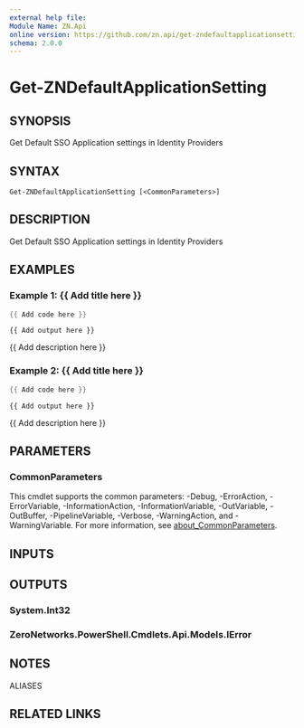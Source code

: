```yaml
---
external help file:
Module Name: ZN.Api
online version: https://github.com/zn.api/get-zndefaultapplicationsetting
schema: 2.0.0
---
```


# Get-ZNDefaultApplicationSetting

## SYNOPSIS
Get Default SSO Application settings in Identity Providers

## SYNTAX

```
Get-ZNDefaultApplicationSetting [<CommonParameters>]
```

## DESCRIPTION
Get Default SSO Application settings in Identity Providers

## EXAMPLES

### Example 1: {{ Add title here }}
```powershell
{{ Add code here }}
```

```output
{{ Add output here }}
```

{{ Add description here }}

### Example 2: {{ Add title here }}
```powershell
{{ Add code here }}
```

```output
{{ Add output here }}
```

{{ Add description here }}

## PARAMETERS

### CommonParameters
This cmdlet supports the common parameters: -Debug, -ErrorAction, -ErrorVariable, -InformationAction, -InformationVariable, -OutVariable, -OutBuffer, -PipelineVariable, -Verbose, -WarningAction, and -WarningVariable. For more information, see [about_CommonParameters](http://go.microsoft.com/fwlink/?LinkID=113216).

## INPUTS

## OUTPUTS

### System.Int32

### ZeroNetworks.PowerShell.Cmdlets.Api.Models.IError

## NOTES

ALIASES

## RELATED LINKS

